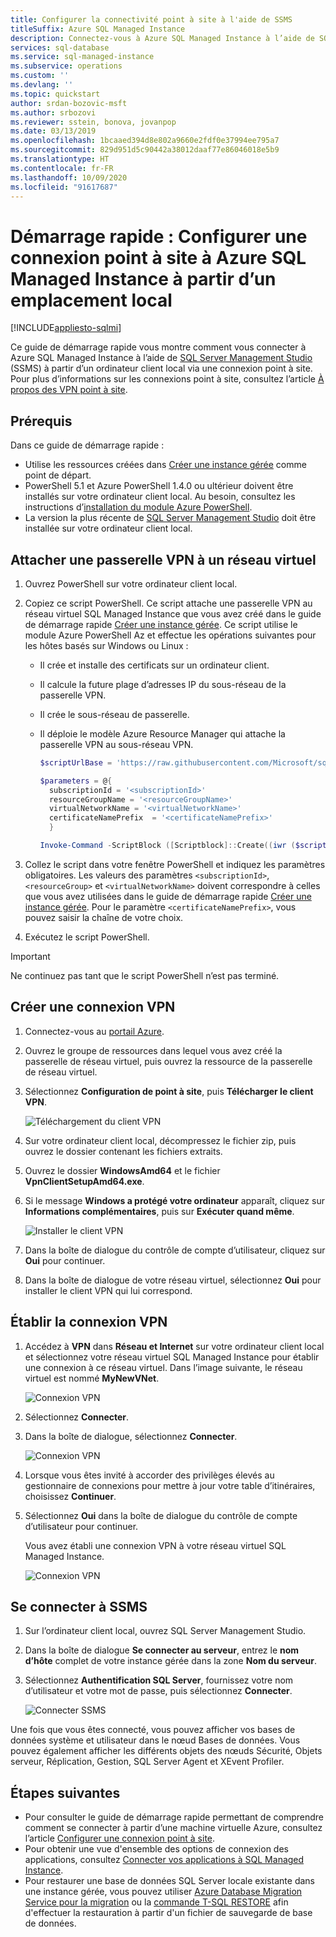 ```yaml
---
title: Configurer la connectivité point à site à l'aide de SSMS
titleSuffix: Azure SQL Managed Instance
description: Connectez-vous à Azure SQL Managed Instance à l’aide de SQL Server Management Studio (SSMS) via une connexion point à site à partir d’un ordinateur client local.
services: sql-database
ms.service: sql-managed-instance
ms.subservice: operations
ms.custom: ''
ms.devlang: ''
ms.topic: quickstart
author: srdan-bozovic-msft
ms.author: srbozovi
ms.reviewer: sstein, bonova, jovanpop
ms.date: 03/13/2019
ms.openlocfilehash: 1bcaaed394d8e802a9660e2fdf0e37994ee795a7
ms.sourcegitcommit: 829d951d5c90442a38012daaf77e86046018e5b9
ms.translationtype: HT
ms.contentlocale: fr-FR
ms.lasthandoff: 10/09/2020
ms.locfileid: "91617687"
---
```

# <a name="quickstart-configure-a-point-to-site-connection-to-azure-sql-managed-instance-from-on-premises"></a>Démarrage rapide : Configurer une connexion point à site à Azure SQL Managed Instance à partir d’un emplacement local
[!INCLUDE[appliesto-sqlmi](../includes/appliesto-sqlmi.md)]

Ce guide de démarrage rapide vous montre comment vous connecter à Azure SQL Managed Instance à l’aide de [SQL Server Management Studio](https://docs.microsoft.com/sql/ssms/sql-server-management-studio-ssms) (SSMS) à partir d’un ordinateur client local via une connexion point à site. Pour plus d’informations sur les connexions point à site, consultez l’article [À propos des VPN point à site](../../vpn-gateway/point-to-site-about.md).

## <a name="prerequisites"></a>Prérequis

Dans ce guide de démarrage rapide :

- Utilise les ressources créées dans [Créer une instance gérée](instance-create-quickstart.md) comme point de départ.
- PowerShell 5.1 et Azure PowerShell 1.4.0 ou ultérieur doivent être installés sur votre ordinateur client local. Au besoin, consultez les instructions d’[installation du module Azure PowerShell](https://docs.microsoft.com/powershell/azure/install-az-ps#install-the-azure-powershell-module).
- La version la plus récente de [SQL Server Management Studio](https://docs.microsoft.com/sql/ssms/sql-server-management-studio-ssms) doit être installée sur votre ordinateur client local.

## <a name="attach-a-vpn-gateway-to-a-virtual-network"></a>Attacher une passerelle VPN à un réseau virtuel

1. Ouvrez PowerShell sur votre ordinateur client local.

2. Copiez ce script PowerShell. Ce script attache une passerelle VPN au réseau virtuel SQL Managed Instance que vous avez créé dans le guide de démarrage rapide [Créer une instance gérée](instance-create-quickstart.md). Ce script utilise le module Azure PowerShell Az et effectue les opérations suivantes pour les hôtes basés sur Windows ou Linux :

   - Il crée et installe des certificats sur un ordinateur client.
   - Il calcule la future plage d’adresses IP du sous-réseau de la passerelle VPN.
   - Il crée le sous-réseau de passerelle.
   - Il déploie le modèle Azure Resource Manager qui attache la passerelle VPN au sous-réseau VPN.

     ```powershell
     $scriptUrlBase = 'https://raw.githubusercontent.com/Microsoft/sql-server-samples/master/samples/manage/azure-sql-db-managed-instance/attach-vpn-gateway'

     $parameters = @{
       subscriptionId = '<subscriptionId>'
       resourceGroupName = '<resourceGroupName>'
       virtualNetworkName = '<virtualNetworkName>'
       certificateNamePrefix  = '<certificateNamePrefix>'
       }

     Invoke-Command -ScriptBlock ([Scriptblock]::Create((iwr ($scriptUrlBase+'/attachVPNGateway.ps1?t='+ [DateTime]::Now.Ticks)).Content)) -ArgumentList $parameters, $scriptUrlBase
     ```

3. Collez le script dans votre fenêtre PowerShell et indiquez les paramètres obligatoires. Les valeurs des paramètres `<subscriptionId>`, `<resourceGroup>` et `<virtualNetworkName>` doivent correspondre à celles que vous avez utilisées dans le guide de démarrage rapide [Créer une instance gérée](instance-create-quickstart.md). Pour le paramètre `<certificateNamePrefix>`, vous pouvez saisir la chaîne de votre choix.

4. Exécutez le script PowerShell.

> [!IMPORTANT]
> Ne continuez pas tant que le script PowerShell n’est pas terminé.

## <a name="create-a-vpn-connection"></a>Créer une connexion VPN

1. Connectez-vous au [portail Azure](https://portal.azure.com/).
2. Ouvrez le groupe de ressources dans lequel vous avez créé la passerelle de réseau virtuel, puis ouvrez la ressource de la passerelle de réseau virtuel.
3. Sélectionnez **Configuration de point à site**, puis **Télécharger le client VPN**.

    ![Téléchargement du client VPN](./media/point-to-site-p2s-configure/download-vpn-client.png)  
4. Sur votre ordinateur client local, décompressez le fichier zip, puis ouvrez le dossier contenant les fichiers extraits.
5. Ouvrez le dossier **WindowsAmd64** et le fichier **VpnClientSetupAmd64.exe**.
6. Si le message **Windows a protégé votre ordinateur** apparaît, cliquez sur **Informations complémentaires**, puis sur **Exécuter quand même**.

    ![Installer le client VPN](./media/point-to-site-p2s-configure/vpn-client-defender.png)
7. Dans la boîte de dialogue du contrôle de compte d’utilisateur, cliquez sur **Oui** pour continuer.
8. Dans la boîte de dialogue de votre réseau virtuel, sélectionnez **Oui** pour installer le client VPN qui lui correspond.

## <a name="connect-to-the-vpn-connection"></a>Établir la connexion VPN

1. Accédez à **VPN** dans **Réseau et Internet** sur votre ordinateur client local et sélectionnez votre réseau virtuel SQL Managed Instance pour établir une connexion à ce réseau virtuel. Dans l’image suivante, le réseau virtuel est nommé **MyNewVNet**.

    ![Connexion VPN](./media/point-to-site-p2s-configure/vpn-connection.png)  
2. Sélectionnez **Connecter**.
3. Dans la boîte de dialogue, sélectionnez **Connecter**.

    ![Connexion VPN](./media/point-to-site-p2s-configure/vpn-connection2.png)  
4. Lorsque vous êtes invité à accorder des privilèges élevés au gestionnaire de connexions pour mettre à jour votre table d’itinéraires, choisissez **Continuer**.
5. Sélectionnez **Oui** dans la boîte de dialogue du contrôle de compte d’utilisateur pour continuer.

   Vous avez établi une connexion VPN à votre réseau virtuel SQL Managed Instance.

    ![Connexion VPN](./media/point-to-site-p2s-configure/vpn-connection-succeeded.png)  

## <a name="connect-with-ssms"></a>Se connecter à SSMS

1. Sur l’ordinateur client local, ouvrez SQL Server Management Studio.
2. Dans la boîte de dialogue **Se connecter au serveur**, entrez le **nom d’hôte** complet de votre instance gérée dans la zone **Nom du serveur**.
3. Sélectionnez **Authentification SQL Server**, fournissez votre nom d’utilisateur et votre mot de passe, puis sélectionnez **Connecter**.

    ![Connecter SSMS](./media/point-to-site-p2s-configure/ssms-connect.png)  

Une fois que vous êtes connecté, vous pouvez afficher vos bases de données système et utilisateur dans le nœud Bases de données. Vous pouvez également afficher les différents objets des nœuds Sécurité, Objets serveur, Réplication, Gestion, SQL Server Agent et XEvent Profiler.

## <a name="next-steps"></a>Étapes suivantes

- Pour consulter le guide de démarrage rapide permettant de comprendre comment se connecter à partir d’une machine virtuelle Azure, consultez l’article [Configurer une connexion point à site](point-to-site-p2s-configure.md).
- Pour obtenir une vue d'ensemble des options de connexion des applications, consultez [Connecter vos applications à SQL Managed Instance](connect-application-instance.md).
- Pour restaurer une base de données SQL Server locale existante dans une instance gérée, vous pouvez utiliser [Azure Database Migration Service pour la migration](../../dms/tutorial-sql-server-to-managed-instance.md) ou la [commande T-SQL RESTORE](restore-sample-database-quickstart.md) afin d'effectuer la restauration à partir d'un fichier de sauvegarde de base de données.
